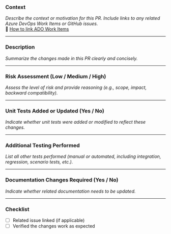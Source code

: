 ### **Context**
_Describe the context or motivation for this PR. Include links to any related Azure DevOps Work Items or GitHub issues._  
📌 [How to link ADO Work Items](https://learn.microsoft.com/en-us/azure/devops/boards/github/link-to-from-github?view=azure-devops)

---

### **Description**
_Summarize the changes made in this PR clearly and concisely._

---

### **Risk Assessment** (Low / Medium / High)  
_Assess the level of risk and provide reasoning (e.g., scope, impact, backward compatibility)._

---

### **Unit Tests Added or Updated** (Yes / No)  
_Indicate whether unit tests were added or modified to reflect these changes._

---

### **Additional Testing Performed**
_List all other tests performed (manual or automated, including integration, regression, scenario tests, etc.)._

---

### **Documentation Changes Required** (Yes / No)  
_Indicate whether related documentation needs to be updated._

---

### **Checklist**
- [ ] Related issue linked (if applicable)
- [ ] Verified the changes work as expected
